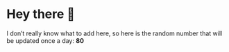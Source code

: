 # Hey there 👋

I don’t really know what to add here, so here is the random number that will be updated once a day: **80**
